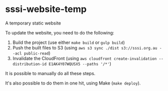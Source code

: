 # sssi-website-temp
A temporary static website

To update the website, you need to do the following:
1. Build the project (use either `make build` or `gulp build`)
2. Push the built files to S3 (using `aws s3 sync ./dist s3://sssi.org.au --acl public-read`)
3. Invalidate the CloudFront (using `aws cloudfront create-invalidation --distribution-id E1AK4Y07WQUSX5 --paths '/*'`)

It is possible to manually do all these steps.

It's also possible to do them in one hit, using Make (`make deploy`).
